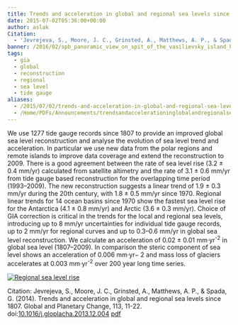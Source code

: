 ```yaml
---
title: Trends and acceleration in global and regional sea levels since 1807
date: 2015-07-02T05:36:00+00:00
author: aslak
Citation:
  - 'Jevrejeva, S., Moore, J. C., Grinsted, A., Matthews, A. P., & Spada, G. (2014). Trends and acceleration in global and regional sea levels since 1807. Global and Planetary Change, 113, 11-22. doi:10.1016/j.gloplacha.2013.12.004'
banner: /2016/02/spb_panoramic_view_on_spit_of_the_vasilievsky_island_by_atkinson_1805-1807.jpg
tags:
  - gia
  - global
  - reconstruction
  - regional
  - sea level
  - tide gauge
aliases:
  - /2015/07/02/trends-and-acceleration-in-global-and-regional-sea-levels-since-1807/
  - /Home/PDFs/Announcements/trendsandaccelerationinglobalandregionalsealevelssince1807
---
```

We use 1277 tide gauge records since 1807 to provide an improved global sea level reconstruction and analyse the evolution of sea level trend and acceleration. In particular we use new data from the polar regions and remote islands to improve data coverage and extend the reconstruction to 2009. There is a good agreement between the rate of sea level rise (3.2 ± 0.4 mm/yr) calculated from satellite altimetry and the rate of 3.1 ± 0.6 mm/yr from tide gauge based reconstruction for the overlapping time period (1993–2009). The new reconstruction suggests a linear trend of 1.9 ± 0.3 mm/yr during the 20th century, with 1.8 ± 0.5 mm/yr since 1970. Regional linear trends for 14 ocean basins since 1970 show the fastest sea level rise for the Antarctica (4.1 ± 0.8 mm/yr) and Arctic (3.6 ± 0.3 mm/yr). Choice of GIA correction is critical in the trends for the local and regional sea levels, introducing up to 8 mm/yr uncertainties for individual tide gauge records, up to 2 mm/yr for regional curves and up to 0.3–0.6 mm/yr in global sea level reconstruction. We calculate an acceleration of 0.02 ± 0.01 mm·yr<sup>-2</sup> in global sea level (1807–2009). In comparison the steric component of sea level shows an acceleration of 0.006 mm·yr− 2 and mass loss of glaciers accelerates at 0.003 mm·yr<sup>-2</sup> over 200 year long time series.

[![Regional sea level rise](/2016/02/slregions.png)](/2016/02/slregions.png)

Citation: Jevrejeva, S., Moore, J. C., Grinsted, A., Matthews, A. P., & Spada, G. (2014). Trends and acceleration in global and regional sea levels since 1807. Global and Planetary Change, 113, 11-22. doi:[10.1016/j.gloplacha.2013.12.004](http://dx.doi.org/10.1016/j.gloplacha.2013.12.004) [pdf](/2016/03/jevrejeva-gloplacha13-virtual-station-recon-w-gia.pdf)

 
